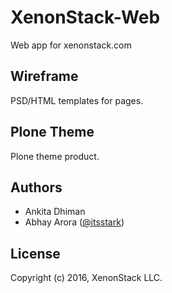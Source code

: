 XenonStack-Web
==============
Web app for xenonstack.com


Wireframe
---------
PSD/HTML templates for pages.


Plone Theme
-----------
Plone theme product.


Authors
-------
 * Ankita Dhiman
 * Abhay Arora ([@itsstark](https://github.com/itsstark))


License
-------
Copyright (c) 2016, XenonStack LLC.
